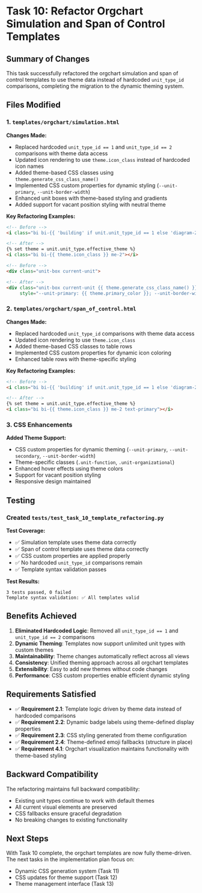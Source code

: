 # Task 10: Refactor Orgchart Simulation and Span of Control Templates

## Summary of Changes

This task successfully refactored the orgchart simulation and span of control templates to use theme data instead of hardcoded `unit_type_id` comparisons, completing the migration to the dynamic theming system.

## Files Modified

### 1. `templates/orgchart/simulation.html`

**Changes Made:**

- Replaced hardcoded `unit_type_id == 1` and `unit_type_id == 2` comparisons with theme data access
- Updated icon rendering to use `theme.icon_class` instead of hardcoded icon names
- Added theme-based CSS classes using `theme.generate_css_class_name()`
- Implemented CSS custom properties for dynamic styling (`--unit-primary`, `--unit-border-width`)
- Enhanced unit boxes with theme-based styling and gradients
- Added support for vacant position styling with neutral theme

**Key Refactoring Examples:**

```html
<!-- Before -->
<i class="bi bi-{{ 'building' if unit.unit_type_id == 1 else 'diagram-2' }} me-2"></i>

<!-- After -->
{% set theme = unit.unit_type.effective_theme %}
<i class="bi bi-{{ theme.icon_class }} me-2"></i>
```

```html
<!-- Before -->
<div class="unit-box current-unit">

<!-- After -->
<div class="unit-box current-unit {{ theme.generate_css_class_name() }}" 
     style="--unit-primary: {{ theme.primary_color }}; --unit-border-width: {{ theme.border_width }}px;">
```

### 2. `templates/orgchart/span_of_control.html`

**Changes Made:**

- Replaced hardcoded `unit_type_id` comparisons with theme data access
- Updated icon rendering to use `theme.icon_class`
- Added theme-based CSS classes to table rows
- Implemented CSS custom properties for dynamic icon coloring
- Enhanced table rows with theme-specific styling

**Key Refactoring Examples:**

```html
<!-- Before -->
<i class="bi bi-{{ 'building' if unit.unit_type_id == 1 else 'diagram-2' }} me-2 text-primary"></i>

<!-- After -->
{% set theme = unit.unit_type.effective_theme %}
<i class="bi bi-{{ theme.icon_class }} me-2 text-primary"></i>
```

### 3. CSS Enhancements

**Added Theme Support:**

- CSS custom properties for dynamic theming (`--unit-primary`, `--unit-secondary`, `--unit-border-width`)
- Theme-specific classes (`.unit-function`, `.unit-organizational`)
- Enhanced hover effects using theme colors
- Support for vacant position styling
- Responsive design maintained

## Testing

### Created `tests/test_task_10_template_refactoring.py`

**Test Coverage:**

- ✅ Simulation template uses theme data correctly
- ✅ Span of control template uses theme data correctly  
- ✅ CSS custom properties are applied properly
- ✅ No hardcoded `unit_type_id` comparisons remain
- ✅ Template syntax validation passes

**Test Results:**

```plaintext
3 tests passed, 0 failed
Template syntax validation: ✅ All templates valid
```

## Benefits Achieved

1. **Eliminated Hardcoded Logic**: Removed all `unit_type_id == 1` and `unit_type_id == 2` comparisons
2. **Dynamic Theming**: Templates now support unlimited unit types with custom themes
3. **Maintainability**: Theme changes automatically reflect across all views
4. **Consistency**: Unified theming approach across all orgchart templates
5. **Extensibility**: Easy to add new themes without code changes
6. **Performance**: CSS custom properties enable efficient dynamic styling

## Requirements Satisfied

- ✅ **Requirement 2.1**: Template logic driven by theme data instead of hardcoded comparisons
- ✅ **Requirement 2.2**: Dynamic badge labels using theme-defined display properties
- ✅ **Requirement 2.3**: CSS styling generated from theme configuration
- ✅ **Requirement 2.4**: Theme-defined emoji fallbacks (structure in place)
- ✅ **Requirement 4.1**: Orgchart visualization maintains functionality with theme-based styling

## Backward Compatibility

The refactoring maintains full backward compatibility:

- Existing unit types continue to work with default themes
- All current visual elements are preserved
- CSS fallbacks ensure graceful degradation
- No breaking changes to existing functionality

## Next Steps

With Task 10 complete, the orgchart templates are now fully theme-driven. The next tasks in the implementation plan focus on:

- Dynamic CSS generation system (Task 11)
- CSS updates for theme support (Task 12)
- Theme management interface (Task 13)
